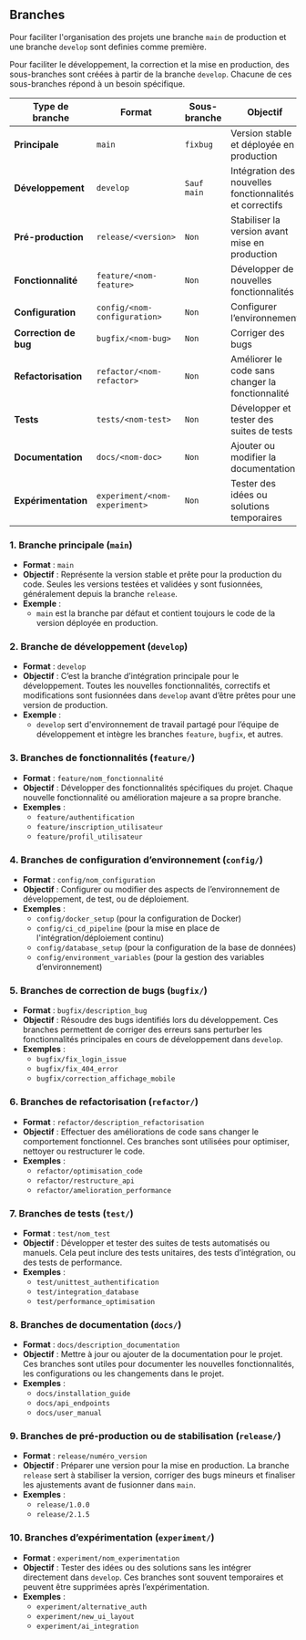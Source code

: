 ## Branches

Pour faciliter l'organisation des projets une branche `main` de production et une branche `develop` sont definies comme première.

Pour faciliter le développement, la correction et la mise en production, des sous-branches sont créées à partir de la branche `develop`. Chacune de ces sous-branches répond à un besoin spécifique.

| Type de branche         | Format                          | Sous-branche           | Objectif                                                 |
|-------------------------|---------------------------------|------------------------|----------------------------------------------------------|
| **Principale**          | `main`                          | `fixbug`               | Version stable et déployée en production                 |
| **Développement**       | `develop`                       | `Sauf main`            | Intégration des nouvelles fonctionnalités et correctifs  |
| **Pré-production**      | `release/<version>`             | `Non`                  | Stabiliser la version avant mise en production           |
| **Fonctionnalité**      | `feature/<nom-feature>`         | `Non`                  | Développer de nouvelles fonctionnalités                  |
| **Configuration**       | `config/<nom-configuration>`    | `Non`                  | Configurer l’environnement                               |
| **Correction de bug**   | `bugfix/<nom-bug>`              | `Non`                  | Corriger des bugs                                        |
| **Refactorisation**     | `refactor/<nom-refactor>`       | `Non`                  | Améliorer le code sans changer la fonctionnalité         |
| **Tests**               | `tests/<nom-test>`              | `Non`                  | Développer et tester des suites de tests                 |
| **Documentation**       | `docs/<nom-doc>`                | `Non`                  | Ajouter ou modifier la documentation                     |
| **Expérimentation**     | `experiment/<nom-experiment>`   | `Non`                  | Tester des idées ou solutions temporaires                |

### 1. Branche principale (`main`)

- **Format** : `main`
- **Objectif** : Représente la version stable et prête pour la production du code. Seules les versions testées et validées y sont fusionnées, généralement depuis la branche `release`.
- **Exemple** :
  - `main` est la branche par défaut et contient toujours le code de la version déployée en production.

### 2. Branche de développement (`develop`)

- **Format** : `develop`
- **Objectif** : C’est la branche d’intégration principale pour le développement. Toutes les nouvelles fonctionnalités, correctifs et modifications sont fusionnées dans `develop` avant d’être prêtes pour une version de production.
- **Exemple** :
  - `develop` sert d'environnement de travail partagé pour l’équipe de développement et intègre les branches `feature`, `bugfix`, et autres.

### 3. Branches de fonctionnalités (`feature/`)

- **Format** : `feature/nom_fonctionnalité`
- **Objectif** : Développer des fonctionnalités spécifiques du projet. Chaque nouvelle fonctionnalité ou amélioration majeure a sa propre branche.
- **Exemples** :
  - `feature/authentification`
  - `feature/inscription_utilisateur`
  - `feature/profil_utilisateur`

### 4. Branches de configuration d’environnement (`config/`)

- **Format** : `config/nom_configuration`
- **Objectif** : Configurer ou modifier des aspects de l’environnement de développement, de test, ou de déploiement.
- **Exemples** :
  - `config/docker_setup` (pour la configuration de Docker)
  - `config/ci_cd_pipeline` (pour la mise en place de l'intégration/déploiement continu)
  - `config/database_setup` (pour la configuration de la base de données)
  - `config/environment_variables` (pour la gestion des variables d’environnement)

### 5. Branches de correction de bugs (`bugfix/`)

- **Format** : `bugfix/description_bug`
- **Objectif** : Résoudre des bugs identifiés lors du développement. Ces branches permettent de corriger des erreurs sans perturber les fonctionnalités principales en cours de développement dans `develop`.
- **Exemples** :
  - `bugfix/fix_login_issue`
  - `bugfix/fix_404_error`
  - `bugfix/correction_affichage_mobile`

### 6. Branches de refactorisation (`refactor/`)

- **Format** : `refactor/description_refactorisation`
- **Objectif** : Effectuer des améliorations de code sans changer le comportement fonctionnel. Ces branches sont utilisées pour optimiser, nettoyer ou restructurer le code.
- **Exemples** :
  - `refactor/optimisation_code`
  - `refactor/restructure_api`
  - `refactor/amelioration_performance`

### 7. Branches de tests (`test/`)

- **Format** : `test/nom_test`
- **Objectif** : Développer et tester des suites de tests automatisés ou manuels. Cela peut inclure des tests unitaires, des tests d’intégration, ou des tests de performance.
- **Exemples** :
  - `test/unittest_authentification`
  - `test/integration_database`
  - `test/performance_optimisation`

### 8. Branches de documentation (`docs/`)

- **Format** : `docs/description_documentation`
- **Objectif** : Mettre à jour ou ajouter de la documentation pour le projet. Ces branches sont utiles pour documenter les nouvelles fonctionnalités, les configurations ou les changements dans le projet.
- **Exemples** :
  - `docs/installation_guide`
  - `docs/api_endpoints`
  - `docs/user_manual`

### 9. Branches de pré-production ou de stabilisation (`release/`)

- **Format** : `release/numéro_version`
- **Objectif** : Préparer une version pour la mise en production. La branche `release` sert à stabiliser la version, corriger des bugs mineurs et finaliser les ajustements avant de fusionner dans `main`.
- **Exemples** :
  - `release/1.0.0`
  - `release/2.1.5`

### 10. Branches d’expérimentation (`experiment/`)

- **Format** : `experiment/nom_experimentation`
- **Objectif** : Tester des idées ou des solutions sans les intégrer directement dans `develop`. Ces branches sont souvent temporaires et peuvent être supprimées après l’expérimentation.
- **Exemples** :
  - `experiment/alternative_auth`
  - `experiment/new_ui_layout`
  - `experiment/ai_integration`
